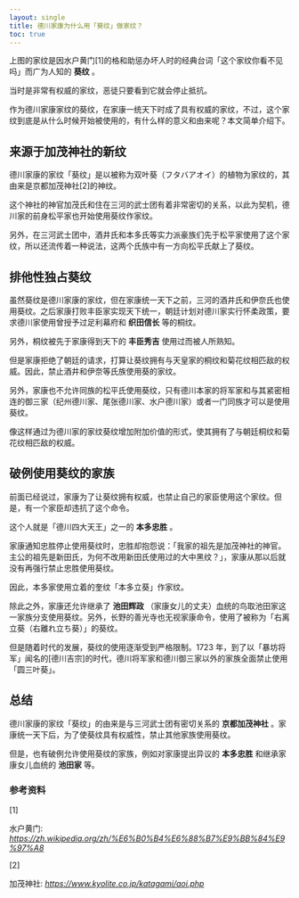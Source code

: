 ```yaml
---
layout: single
title: 德川家康为什么用「葵纹」做家纹？
toc: true
---
```


上图的家纹是因水户黄门[1]的格和助惩办坏人时的经典台词「这个家纹你看不见吗」而广为人知的 **葵纹** 。  

当时是非常有权威的家纹，恶徒只要看到它就会停止抵抗。

作为德川家康家纹的葵纹，在家康一统天下时成了具有权威的家纹，不过，这个家纹到底是从什么时候开始被使用的，有什么样的意义和由来呢？本文简单介绍下。

## 来源于加茂神社的新纹

德川家康的家纹「葵纹」是以被称为双叶葵（フタバアオイ）的植物为家纹的，其由来是京都加茂神社[2]的神纹。

这个神社的神官加茂氏和住在三河的武士团有着非常密切的关系，以此为契机，德川家的前身松平家也开始使用葵纹作家纹。

另外，在三河武士团中，酒井氏和本多氏等实力派豪族们先于松平家使用了这个家纹，所以还流传着一种说法，这两个氏族中有一方向松平氏献上了葵纹。

## 排他性独占葵纹

虽然葵纹是德川家康的家纹，但在家康统一天下之前，三河的酒井氏和伊奈氏也使用葵纹。之后家康打败丰臣家实现天下统一，朝廷计划对德川家实行怀柔政策，要求德川家使用曾授予过足利幕府和
**织田信长** 等的桐纹。

另外，桐纹被先于家康得到天下的 **丰臣秀吉** 使用过而被人所熟知。

但是家康拒绝了朝廷的请求，打算让葵纹拥有与天皇家的桐纹和菊花纹相匹敌的权威。因此，禁止酒井和伊奈等氏族使用葵的家纹。

另外，家康也不允许同族的松平氏使用葵纹，只有德川本家的将军家和与其紧密相连的御三家（纪州德川家、尾张德川家、水户德川家）或者一门同族才可以是使用葵纹。

像这样通过为德川家的家纹葵纹增加附加价值的形式，使其拥有了与朝廷桐纹和菊花纹相匹敌的权威。

## 破例使用葵纹的家族

前面已经说过，家康为了让葵纹拥有权威，也禁止自己的家臣使用这个家纹。但是，有一个家臣却违抗了这个命令。

这个人就是「德川四大天王」之一的 **本多忠胜** 。

家康通知忠胜停止使用葵纹时，忠胜却抱怨说：「我家的祖先是加茂神社的神官。主公的祖先是新田氏，为何不改用新田氏使用过的大中黑纹？」，家康从那以后就没有再强行禁止忠胜使用葵纹。

因此，本多家使用立着的奎纹「本多立葵」作家纹。

除此之外，家康还允许继承了 **池田辉政**
（家康女儿的丈夫）血统的鸟取池田家这一家族分支使用葵纹。另外，长野的善光寺也无视家康命令，使用了被称为「右离立葵（右離れ立ち葵）」的葵纹。

但是随着时代的发展，葵纹的使用逐渐受到严格限制。1723
年，到了以「暴坊将军」闻名的[德川吉宗]的时代，德川将军家和德川御三家以外的家族全面禁止使用「圆三叶葵」。

## 总结

德川家康的家纹「葵纹」的由来是与三河武士团有密切关系的 **京都加茂神社** 。家康统一天下后，为了使葵纹具有权威性，禁止其他家族使用葵纹。

但是，也有破例允许使用葵纹的家族，例如对家康提出异议的 **本多忠胜** 和继承家康女儿血统的 **池田家** 等。

### 参考资料

[1]

水户黄门: _https://zh.wikipedia.org/zh/%E6%B0%B4%E6%88%B7%E9%BB%84%E9%97%A8_

[2]

加茂神社: _https://www.kyolite.co.jp/katagami/aoi.php_

  


